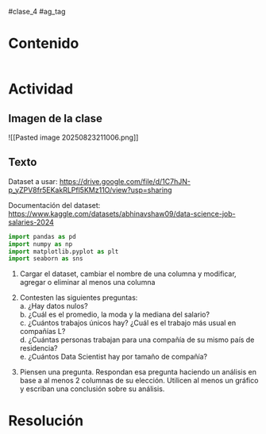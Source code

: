 #clase_4 #ag_tag

# Contenido
```table-of-contents
```

# Actividad
## Imagen de la clase
![[Pasted image 20250823211006.png]]
## Texto
Dataset a usar: https://drive.google.com/file/d/1C7hJN-p_yZPV8fr5EKakRLPfl5KMz11O/view?usp=sharing

Documentación del dataset: https://www.kaggle.com/datasets/abhinavshaw09/data-science-job-salaries-2024

```python
import pandas as pd
import numpy as np
import matplotlib.pyplot as plt
import seaborn as sns
```

1. Cargar el dataset, cambiar el nombre de una columna y modificar, agregar o eliminar al menos una columna
    
2. Contesten las siguientes preguntas:  
    a. ¿Hay datos nulos?  
    b. ¿Cuál es el promedio, la moda y la mediana del salario?  
    c. ¿Cuántos trabajos únicos hay? ¿Cuál es el trabajo más usual en compañías L?  
    d. ¿Cuántas personas trabajan para una compañía de su mismo país de residencia?  
    e. ¿Cuántos Data Scientist hay por tamaño de compañía?
    
3. Piensen una pregunta. Respondan esa pregunta haciendo un análisis en base a al menos 2 columnas de su elección. Utilicen al menos un gráfico y escriban una conclusión sobre su análisis.

# Resolución


